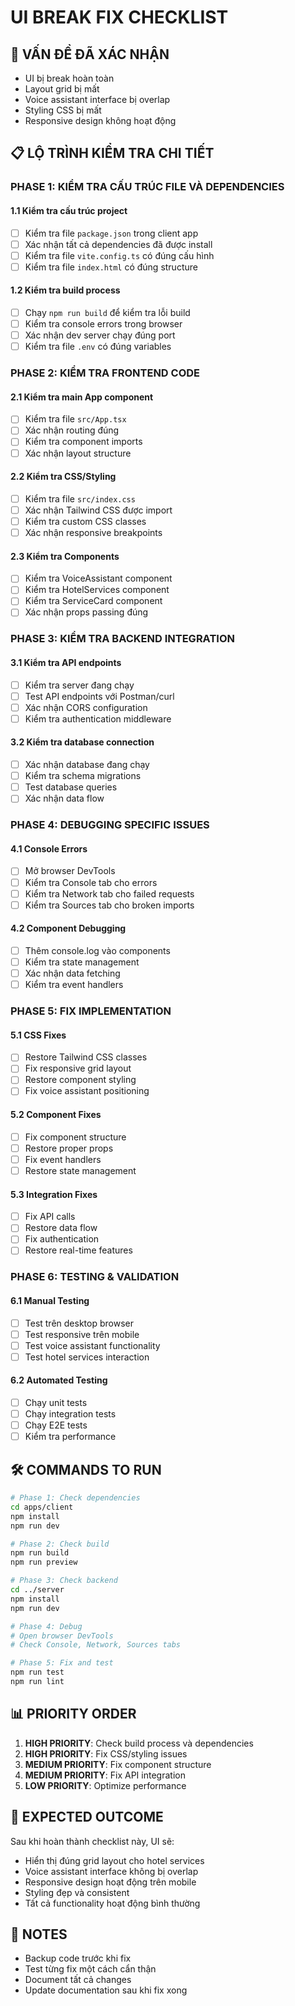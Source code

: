 # UI BREAK FIX CHECKLIST

## 🚨 VẤN ĐỀ ĐÃ XÁC NHẬN

- UI bị break hoàn toàn
- Layout grid bị mất
- Voice assistant interface bị overlap
- Styling CSS bị mất
- Responsive design không hoạt động

## 📋 LỘ TRÌNH KIỂM TRA CHI TIẾT

### PHASE 1: KIỂM TRA CẤU TRÚC FILE VÀ DEPENDENCIES

#### 1.1 Kiểm tra cấu trúc project

- [ ] Kiểm tra file `package.json` trong client app
- [ ] Xác nhận tất cả dependencies đã được install
- [ ] Kiểm tra file `vite.config.ts` có đúng cấu hình
- [ ] Kiểm tra file `index.html` có đúng structure

#### 1.2 Kiểm tra build process

- [ ] Chạy `npm run build` để kiểm tra lỗi build
- [ ] Kiểm tra console errors trong browser
- [ ] Xác nhận dev server chạy đúng port
- [ ] Kiểm tra file `.env` có đúng variables

### PHASE 2: KIỂM TRA FRONTEND CODE

#### 2.1 Kiểm tra main App component

- [ ] Kiểm tra file `src/App.tsx`
- [ ] Xác nhận routing đúng
- [ ] Kiểm tra component imports
- [ ] Xác nhận layout structure

#### 2.2 Kiểm tra CSS/Styling

- [ ] Kiểm tra file `src/index.css`
- [ ] Xác nhận Tailwind CSS được import
- [ ] Kiểm tra custom CSS classes
- [ ] Xác nhận responsive breakpoints

#### 2.3 Kiểm tra Components

- [ ] Kiểm tra VoiceAssistant component
- [ ] Kiểm tra HotelServices component
- [ ] Kiểm tra ServiceCard component
- [ ] Xác nhận props passing đúng

### PHASE 3: KIỂM TRA BACKEND INTEGRATION

#### 3.1 Kiểm tra API endpoints

- [ ] Kiểm tra server đang chạy
- [ ] Test API endpoints với Postman/curl
- [ ] Xác nhận CORS configuration
- [ ] Kiểm tra authentication middleware

#### 3.2 Kiểm tra database connection

- [ ] Xác nhận database đang chạy
- [ ] Kiểm tra schema migrations
- [ ] Test database queries
- [ ] Xác nhận data flow

### PHASE 4: DEBUGGING SPECIFIC ISSUES

#### 4.1 Console Errors

- [ ] Mở browser DevTools
- [ ] Kiểm tra Console tab cho errors
- [ ] Kiểm tra Network tab cho failed requests
- [ ] Kiểm tra Sources tab cho broken imports

#### 4.2 Component Debugging

- [ ] Thêm console.log vào components
- [ ] Kiểm tra state management
- [ ] Xác nhận data fetching
- [ ] Kiểm tra event handlers

### PHASE 5: FIX IMPLEMENTATION

#### 5.1 CSS Fixes

- [ ] Restore Tailwind CSS classes
- [ ] Fix responsive grid layout
- [ ] Restore component styling
- [ ] Fix voice assistant positioning

#### 5.2 Component Fixes

- [ ] Fix component structure
- [ ] Restore proper props
- [ ] Fix event handlers
- [ ] Restore state management

#### 5.3 Integration Fixes

- [ ] Fix API calls
- [ ] Restore data flow
- [ ] Fix authentication
- [ ] Restore real-time features

### PHASE 6: TESTING & VALIDATION

#### 6.1 Manual Testing

- [ ] Test trên desktop browser
- [ ] Test responsive trên mobile
- [ ] Test voice assistant functionality
- [ ] Test hotel services interaction

#### 6.2 Automated Testing

- [ ] Chạy unit tests
- [ ] Chạy integration tests
- [ ] Chạy E2E tests
- [ ] Kiểm tra performance

## 🛠️ COMMANDS TO RUN

```bash
# Phase 1: Check dependencies
cd apps/client
npm install
npm run dev

# Phase 2: Check build
npm run build
npm run preview

# Phase 3: Check backend
cd ../server
npm install
npm run dev

# Phase 4: Debug
# Open browser DevTools
# Check Console, Network, Sources tabs

# Phase 5: Fix and test
npm run test
npm run lint
```

## 📊 PRIORITY ORDER

1. **HIGH PRIORITY**: Check build process và dependencies
2. **HIGH PRIORITY**: Fix CSS/styling issues
3. **MEDIUM PRIORITY**: Fix component structure
4. **MEDIUM PRIORITY**: Fix API integration
5. **LOW PRIORITY**: Optimize performance

## 🎯 EXPECTED OUTCOME

Sau khi hoàn thành checklist này, UI sẽ:

- Hiển thị đúng grid layout cho hotel services
- Voice assistant interface không bị overlap
- Responsive design hoạt động trên mobile
- Styling đẹp và consistent
- Tất cả functionality hoạt động bình thường

## 📝 NOTES

- Backup code trước khi fix
- Test từng fix một cách cẩn thận
- Document tất cả changes
- Update documentation sau khi fix xong
